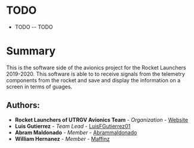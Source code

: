 # TODO
* TODO -- TODO

# Summary
This is the software side of the avionics project for the Rocket Launchers 2019-2020. This software is able to to receive signals from the telemetry components from the rocket and save and display the information on a screen in terms of guages.


## Authors:
* **Rocket Launchers of UTRGV Avionics Team** - *Organization* - [Website](https://www.therocketlaunchers.org/)
* **Luis Gutierrez** - *Team Lead* - [LuisFGutierrez01](https://github.com/LuisFGutierrez01)
* **Abram Maldonado** - *Member* - [Abrammaldonado](https://github.com/abrammaldonado)
* **William Hernanez** - *Member* - [Maffinz](https://github.com/Maffinz)
